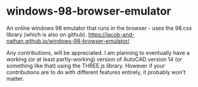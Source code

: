 # windows-98-browser-emulator
An online windows 98 emulator that runs in the browser - uses the 98.css library (which is also on github).
https://jacob-and-nathan.github.io/windows-98-browser-emulator/

Any contributions, will be appreciated. I am planning to eventually have a working (or at least partly-working) version of AutoCAD version 14 (or something like that) using the THREE.js library.
However if your contributions are to do with different features entirely, it probably won't matter.
